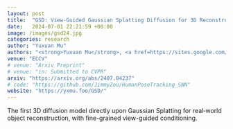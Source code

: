 ```yaml
---
layout: post
title:  "GSD: View-Guided Gaussian Splatting Diffusion for 3D Reconstruction"
date:   2024-07-01 22:21:59 +00:00
image: /images/gsd24.jpg
categories: research
author: "Yuxuan Mu"
authors: "<strong>Yuxuan Mu</strong>, <a href=https://sites.google.com/site/xinxinzuohome/home>Xinxin Zuo</a>, <a href=https://ericguo5513.github.io>Chuan Guo</a>, <a href=https://vision-and-learning-lab-ualberta.github.io/author/yilin-wang/>Yilin Wang</a>, Juwei Lu, Xiaofei Wu, Songcen Xu, Peng Dai, Youliang Yan, <a href=https://www.ece.ualberta.ca/~lcheng5/>Li Cheng</a>"
venue: "ECCV"
# venue: "Arxiv Preprint"
# venue: "in: Submitted to CVPR"
arxiv: "https://arxiv.org/abs/2407.04237"
# code: "https://github.com/JimmyZou/HumanPoseTracking_SNN"
website: "https://yxmu.foo/GSD/"
---
```

The first 3D diffusion model directly upon Gaussian Splatting for real‐world object reconstruction, with fine-grained view-guided conditioning.